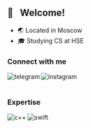## 👋 &nbsp; Welcome!

- 🌏 Located in Moscow
- 🎓 Studying CS at HSE

### Connect with me
[<img align="left" alt="telegram" src="https://img.shields.io/badge/telegram-blue?&style=for-the-badge&logo=telegram&logoColor=white" />](https://t.me/GZavyalov)
[<img align="left" alt="instagram" src="https://img.shields.io/badge/instagram-F17050?&style=for-the-badge&logo=instagram&logoColor=white" />](https://www.instagram.com/glebzavyalov/)
<!-- [<img align="left" alt="codeforces" src="https://img.shields.io/badge/codeforces-gray?style=for-the-badge&logo=codeforces&logoColor=white" />](https://codeforces.com/profile/g-zavyalov) -->

<br>
<br>

### Expertise
<img align="left" alt="c++" src="https://img.shields.io/badge/c++%20-%2320232a.svg?&style=for-the-badge&logo=cplusplus&logoColor=%2361DAFB" />
<img align="left" alt="swift" src="https://img.shields.io/badge/swift-f5e2e1?&style=for-the-badge&logo=swift&logoColor=red" />

<br>
<br>
